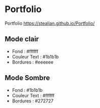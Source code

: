 # Portfolio
Portfolio
https://stealian.github.io/Portfolio/


## Mode clair
- Fond :            #ffffff
- Couleur Text :    #1b1b1b
- Bordures :        #eeeeee

## Mode Sombre
- Fond :            #1b1b1b
- Couleur Text :    #ffffff
- Bordures :        #272727